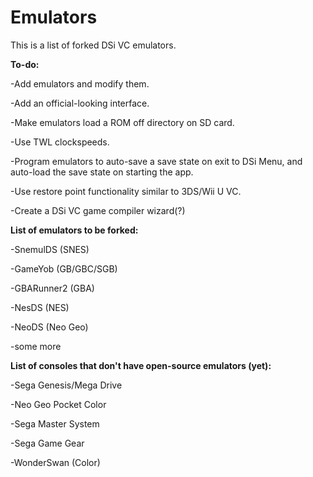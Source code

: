 # Emulators

This is a list of forked DSi VC emulators.

**To-do:**

-Add emulators and modify them.

-Add an official-looking interface.

-Make emulators load a ROM off directory on SD card.

-Use TWL clockspeeds.

-Program emulators to auto-save a save state on exit to DSi Menu, and auto-load the save state on starting the app.

-Use restore point functionality similar to 3DS/Wii U VC.

-Create a DSi VC game compiler wizard(?)



**List of emulators to be forked:**

-SnemulDS (SNES)

-GameYob (GB/GBC/SGB)

-GBARunner2 (GBA)

-NesDS (NES)

-NeoDS (Neo Geo)

-some more



**List of consoles that don't have open-source emulators (yet):**

-Sega Genesis/Mega Drive

-Neo Geo Pocket Color

-Sega Master System

-Sega Game Gear

-WonderSwan (Color)
